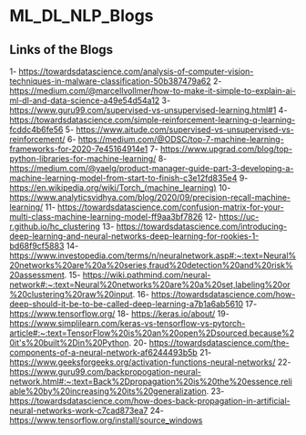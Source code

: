 # ML_DL_NLP_Blogs
## Links of the Blogs 
1- https://towardsdatascience.com/analysis-of-computer-vision-techniques-in-malware-classification-50b387479a62
2- https://medium.com/@marcellvollmer/how-to-make-it-simple-to-explain-ai-ml-dl-and-data-science-a49e54d54a12 
3- https://www.guru99.com/supervised-vs-unsupervised-learning.html#1
4- https://towardsdatascience.com/simple-reinforcement-learning-q-learning-fcddc4b6fe56
5- https://www.aitude.com/supervised-vs-unsupervised-vs-reinforcement/
6- https://medium.com/@ODSC/top-7-machine-learning-frameworks-for-2020-7e45164914e1
7- https://www.upgrad.com/blog/top-python-libraries-for-machine-learning/
8- https://medium.com/@yaelg/product-manager-guide-part-3-developing-a-machine-learning-model-from-start-to-finish-c3e12fd835e4
9- https://en.wikipedia.org/wiki/Torch_(machine_learning)
10- https://www.analyticsvidhya.com/blog/2020/09/precision-recall-machine-learning/
11- https://towardsdatascience.com/confusion-matrix-for-your-multi-class-machine-learning-model-ff9aa3bf7826
12- https://uc-r.github.io/hc_clustering
13- https://towardsdatascience.com/introducing-deep-learning-and-neural-networks-deep-learning-for-rookies-1-bd68f9cf5883
14- https://www.investopedia.com/terms/n/neuralnetwork.asp#:~:text=Neural%20networks%20are%20a%20series,fraud%20detection%20and%20risk%20assessment.
15- https://wiki.pathmind.com/neural-network#:~:text=Neural%20networks%20are%20a%20set,labeling%20or%20clustering%20raw%20input.
16- https://towardsdatascience.com/how-deep-should-it-be-to-be-called-deep-learning-a7b1a6ab5610
17- https://www.tensorflow.org/
18- https://keras.io/about/
19- https://www.simplilearn.com/keras-vs-tensorflow-vs-pytorch-article#:~:text=TensorFlow%20is%20an%20open%2Dsourced,because%20it's%20built%2Din%20Python.
20- https://towardsdatascience.com/the-components-of-a-neural-network-af6244493b5b
21- https://www.geeksforgeeks.org/activation-functions-neural-networks/
22- https://www.guru99.com/backpropogation-neural-network.html#:~:text=Back%2Dpropagation%20is%20the%20essence,reliable%20by%20increasing%20its%20generalization.
23- https://towardsdatascience.com/how-does-back-propagation-in-artificial-neural-networks-work-c7cad873ea7
24- https://www.tensorflow.org/install/source_windows
